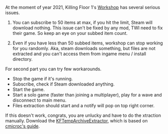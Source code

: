 At the moment of year 2021, Killing Floor 1's [Workshop](https://steamcommunity.com/app/1250/workshop/) has several serious issues.

1. You can subscribe to 50 items at max, if you hit the limit, Steam will download nothing. This issue can't be fixed by any mod, TWI need to fix their game. So keep an eye on your subbed item count.

2. Even if you have less than 50 subbed items, workshop can stop working for you randomly. Aka, steam downloads something, but files are not extracted and you can't access them from ingame menu / install directory.

For second part you can try few workarounds.

* Stop the game if it's running.
* Subscribe, check if Steam downloaded anything.
* Start the game.
* Start a solo game (faster than joining a multiplayer), play for a wave and disconnect to main menu.
* Files extraction should start and a notify will pop on top right corner.

If this doesn't work, congrats, you are unlucky and have to do the xtraction manually. Download the [KFTempArchiveExtractor](https://github.com/Mateos81/KFTempArchiveExtractor/releases/), which is based on [cmicroc's guide](https://steamcommunity.com/sharedfiles/filedetails/?id=291724762).
